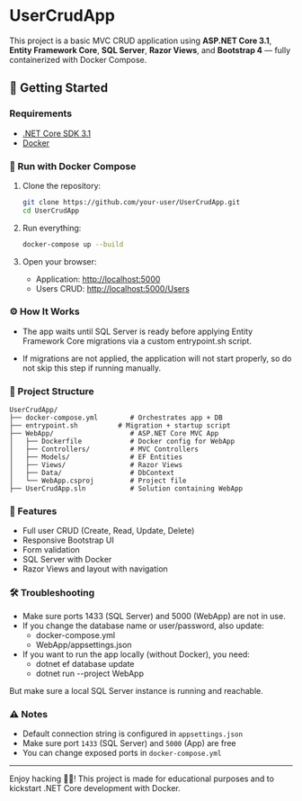 # UserCrudApp

This project is a basic MVC CRUD application using **ASP.NET Core 3.1**, **Entity Framework Core**, **SQL Server**, **Razor Views**, and **Bootstrap 4**  — fully containerized with Docker Compose.

## 🚀 Getting Started

### Requirements
- [.NET Core SDK 3.1](https://dotnet.microsoft.com/download/dotnet-core/3.1)
- [Docker](https://www.docker.com/products/docker-desktop)

### 🔧 Run with Docker Compose

1. Clone the repository:
   ```bash
   git clone https://github.com/your-user/UserCrudApp.git
   cd UserCrudApp
   ```

2. Run everything:
   ```bash
   docker-compose up --build
   ```

3. Open your browser:
   - Application: [http://localhost:5000](http://localhost:5000)
   - Users CRUD: [http://localhost:5000/Users](http://localhost:5000/Users)

### ⚙️ How It Works

- The app waits until SQL Server is ready before applying Entity Framework Core migrations via a custom entrypoint.sh script.

- If migrations are not applied, the application will not start properly, so do not skip this step if running manually.

### 📁 Project Structure

```text
UserCrudApp/
├── docker-compose.yml        # Orchestrates app + DB
├── entrypoint.sh          # Migration + startup script
├── WebApp/                   # ASP.NET Core MVC App
│   ├── Dockerfile            # Docker config for WebApp
│   ├── Controllers/          # MVC Controllers
│   ├── Models/               # EF Entities
│   ├── Views/                # Razor Views
│   ├── Data/                 # DbContext
│   └── WebApp.csproj         # Project file
├── UserCrudApp.sln           # Solution containing WebApp
```

### 🧪 Features
- Full user CRUD (Create, Read, Update, Delete)
- Responsive Bootstrap UI
- Form validation
- SQL Server with Docker
- Razor Views and layout with navigation

### 🛠️ Troubleshooting
- Make sure ports 1433 (SQL Server) and 5000 (WebApp) are not in use.
- If you change the database name or user/password, also update:
  - docker-compose.yml
  - WebApp/appsettings.json
- If you want to run the app locally (without Docker), you need:
  - dotnet ef database update
  - dotnet run --project WebApp

But make sure a local SQL Server instance is running and reachable.


### ⚠️ Notes
- Default connection string is configured in `appsettings.json`
- Make sure port `1433` (SQL Server) and `5000` (App) are free
- You can change exposed ports in `docker-compose.yml`

---

Enjoy hacking 👨‍💻! This project is made for educational purposes and to kickstart .NET Core development with Docker.
